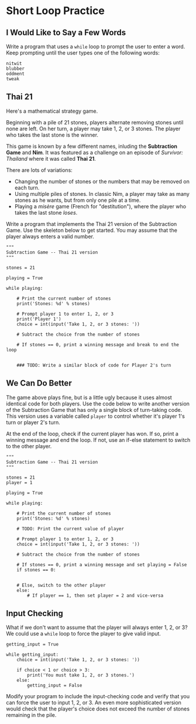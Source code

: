 # Short Loop Practice

## I Would Like to Say a Few Words

Write a program that uses a `while` loop to prompt the user to enter a word. Keep prompting until the user types one of the following words:

```
nitwit
blubber
oddment
tweak
```

## Thai 21

Here's a mathematical strategy game.

Beginning with a pile of 21 stones, players alternate removing stones until none are left. On her turn, a player may take 1, 2,
or 3 stones. The player who takes the last stone is the winner.

This game is known by a few different names, inluding the **Subtraction Game** and **Nim**. It was featured as a challenge 
on an episode of *Survivor: Thailand* where it was called **Thai 21**.

There are lots of variations:

- Changing the number of stones or the numbers that may be removed on each turn.
- Using multiple piles of stones. In classic Nim, a player may take as many stones as he wants, but from only one pile at a time.
- Playing a *misère* game (French for "destitution"), where the player who takes the last stone *loses*.

Write a program that implements the Thai 21 version of the Subtraction Game. Use the skeleton below to get started. You may assume that
the player always enters a valid number.

```
"""
Subtraction Game -- Thai 21 version
"""

stones = 21

playing = True

while playing:

    # Print the current number of stones
    print('Stones: %d' % stones)
    
    # Prompt player 1 to enter 1, 2, or 3
    print('Player 1')
    choice = int(input('Take 1, 2, or 3 stones: '))
    
    # Subtract the choice from the number of stones
    
    # If stones == 0, print a winning message and break to end the loop
    
        
    ### TODO: Write a similar block of code for Player 2's turn

```

## We Can Do Better

The game above plays fine, but is a little ugly because it uses almost identical code for both players. Use the code below to write another version of the 
Subtraction Game that has only a single block of turn-taking code. This version uses a variable called `player` to control whether it's player 1's turn or
player 2's turn.

At the end of the loop, check if the current player has won. If so, print a winning message and end the loop. If not, use an if-else statement to switch to the
other player.

```
"""
Subtraction Game -- Thai 21 version
"""

stones = 21
player = 1

playing = True

while playing:

    # Print the current number of stones
    print('Stones: %d' % stones)
    
    # TODO: Print the current value of player
    
    # Prompt player 1 to enter 1, 2, or 3
    choice = int(input('Take 1, 2, or 3 stones: '))
    
    # Subtract the choice from the number of stones
    
    # If stones == 0, print a winning message and set playing = False
    if stones == 0:
    
    
    # Else, switch to the other player
    else:
        # If player == 1, then set player = 2 and vice-versa

```


## Input Checking

What if we don't want to assume that the player will always enter 1, 2, or 3? We could use a `while` loop to force the player to give valid input.

```
getting_input = True

while getting_input:
    choice = int(input('Take 1, 2, or 3 stones: '))

    if choice < 1 or choice > 3:
        print('You must take 1, 2, or 3 stones.')
    else:
        getting_input = False
```

Modify your program to include the input-checking code and verify that you can force the user to input 1, 2, or 3. An even more sophisticated
version would check that the player's choice does not exceed the number of stones remaining in the pile.
